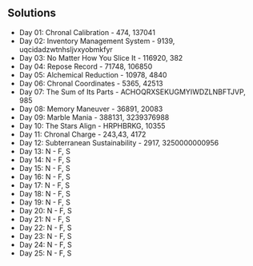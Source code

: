 ## Solutions 
* Day 01: Chronal Calibration - 474, 137041
* Day 02: Inventory Management System - 9139, uqcidadzwtnhsljvxyobmkfyr
* Day 03: No Matter How You Slice It - 116920, 382
* Day 04: Repose Record - 71748, 106850
* Day 05: Alchemical Reduction - 10978, 4840
* Day 06: Chronal Coordinates - 5365, 42513
* Day 07: The Sum of Its Parts - ACHOQRXSEKUGMYIWDZLNBFTJVP, 985
* Day 08: Memory Maneuver - 36891, 20083
* Day 09: Marble Mania - 388131, 3239376988
* Day 10: The Stars Align - HRPHBRKG, 10355
* Day 11: Chronal Charge - 243,43, 4172
* Day 12: Subterranean Sustainability - 2917, 3250000000956
* Day 13: N - F, S
* Day 14: N - F, S
* Day 15: N - F, S
* Day 16: N - F, S
* Day 17: N - F, S
* Day 18: N - F, S
* Day 19: N - F, S
* Day 20: N - F, S
* Day 21: N - F, S
* Day 22: N - F, S
* Day 23: N - F, S
* Day 24: N - F, S
* Day 25: N - F, S
